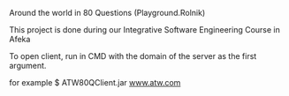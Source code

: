 Around the world in 80 Questions (Playground.Rolnik)

This project is done during our Integrative Software Engineering Course in Afeka

To open client, run in CMD with the domain of the server as the first argument.

for example
$ ATW80QClient.jar www.atw.com
